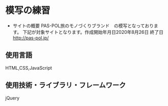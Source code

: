 # 模写の練習
- サイトの概要
  PAS-POL旅のモノづくりブランド　の模写となっております。
  下記が対象サイトとなります。作成開始年月日2020年8月26日
  終了日　
  http://pas-pol.jp/

## 使用言語
  HTML,CSS,JavaScript
## 使用技術・ライブラリ・フレームワーク
  jQuery